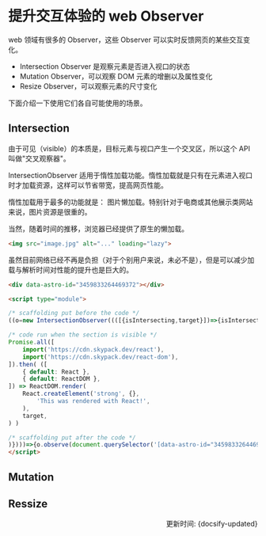 # 提升交互体验的 web Observer

web 领域有很多的 Observer，这些 Observer 可以实时反馈网页的某些交互变化。

- Intersection Observer 是观察元素是否进入视口的状态
- Mutation Observer，可以观察 DOM 元素的增删以及属性变化
- Resize Observer，可以观察元素的尺寸变化

下面介绍一下使用它们各自可能使用的场景。

## Intersection

由于可见（visible）的本质是，目标元素与视口产生一个交叉区，所以这个 API 叫做"交叉观察器"。

IntersectionObserver 适用于惰性加载功能。惰性加载就是只有在元素进入视口时才加载资源，这样可以节省带宽，提高网页性能。

惰性加载用于最多的功能就是： 图片懒加载。特别针对于电商或其他展示类网站来说，图片资源是很重的。

当然，随着时间的推移，浏览器已经提供了原生的懒加载。

```HTML
<img src="image.jpg" alt="..." loading="lazy">
```

虽然目前网络已经不再是负担（对于个别用户来说，未必不是），但是可以减少加载与解析时间对性能的提升也是巨大的。

```HTML
<div data-astro-id="3459833264469372"></div>

<script type="module">

/* scaffolding put before the code */
((o=new IntersectionObserver((([{isIntersecting,target}])=>{isIntersecting&&(o.disconnect(),

/* code run when the section is visible */
Promise.all([
	import('https://cdn.skypack.dev/react'),
	import('https://cdn.skypack.dev/react-dom'),
]).then( ([
	{ default: React },
	{ default: ReactDOM },
]) => ReactDOM.render(
	React.createElement('strong', {},
		'This was rendered with React!',
	),
	target,
) )

/* scaffolding put after the code */
)})))=>{o.observe(document.querySelector('[data-astro-id="3459833264469372"]'))})()
</script>
```

## Mutation

## Ressize

<div style="float: right">更新时间: {docsify-updated}</div>




